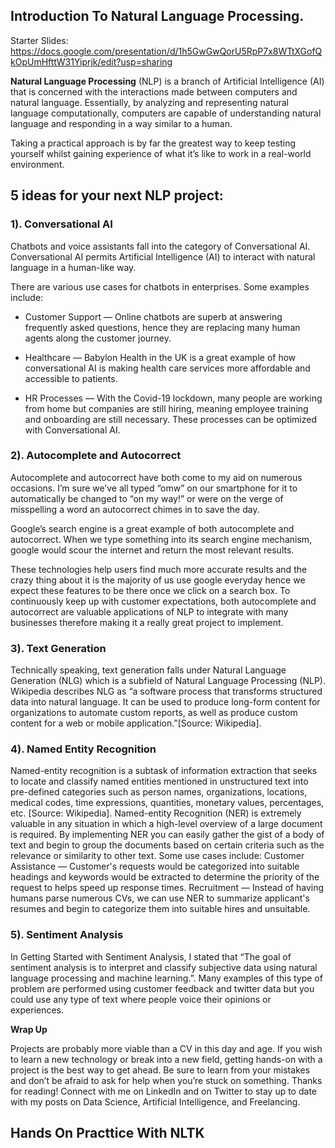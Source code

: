 ## **Introduction To Natural Language Processing.** 

Starter Slides: https://docs.google.com/presentation/d/1h5GwGwQorU5RpP7x8WTtXGofQkOpUmHfttW31Yiprjk/edit?usp=sharing


**Natural Language Processing** (NLP) is a branch of Artificial Intelligence (AI) that is concerned with the interactions made between computers and natural language. Essentially, by analyzing and representing natural language computationally, computers are capable of understanding natural language and responding in a way similar to a human.

 Taking a practical approach is by far the greatest way to keep testing yourself whilst gaining experience of what it’s like to work in a real-world environment.

## **5 ideas for your next NLP project:**

### 1). Conversational AI

Chatbots and voice assistants fall into the category of Conversational AI. Conversational AI permits Artificial Intelligence (AI) to interact with natural language in a human-like way.

There are various use cases for chatbots in enterprises. Some examples include:

 - Customer Support — Online chatbots are superb at answering frequently asked questions, hence they are replacing many human agents along the customer journey.

 - Healthcare — Babylon Health in the UK is a great example of how conversational AI is making health care services more affordable and accessible to patients.

 - HR Processes — With the Covid-19 lockdown, many people are working from home but companies are still hiring, meaning employee training and onboarding are still necessary. These processes can be optimized with Conversational AI.


### 2). Autocomplete and Autocorrect

Autocomplete and autocorrect have both come to my aid on numerous occasions. I’m sure we’ve all typed “omw” on our smartphone for it to automatically be changed to “on my way!” or were on the verge of misspelling a word an autocorrect chimes in to save the day.

Google’s search engine is a great example of both autocomplete and autocorrect. When we type something into its search engine mechanism, google would scour the internet and return the most relevant results.

These technologies help users find much more accurate results and the crazy thing about it is the majority of us use google everyday hence we expect these features to be there once we click on a search box. To continuously keep up with customer expectations, both autocomplete and autocorrect are valuable applications of NLP to integrate with many businesses therefore making it a really great project to implement.
### 3). Text Generation
Technically speaking, text generation falls under Natural Language Generation (NLG) which is a subfield of Natural Language Processing (NLP). Wikipedia describes NLG as “a software process that transforms structured data into natural language. It can be used to produce long-form content for organizations to automate custom reports, as well as produce custom content for a web or mobile application.”[Source: Wikipedia].
### 4). Named Entity Recognition
Named-entity recognition is a subtask of information extraction that seeks to locate and classify named entities mentioned in unstructured text into pre-defined categories such as person names, organizations, locations, medical codes, time expressions, quantities, monetary values, percentages, etc. [Source: Wikipedia].
Named-entity Recognition (NER) is extremely valuable in any situation in which a high-level overview of a large document is required. By implementing NER you can easily gather the gist of a body of text and begin to group the documents based on certain criteria such as the relevance or similarity to other text. Some use cases include:
Customer Assistance — Customer's requests would be categorized into suitable headings and keywords would be extracted to determine the priority of the request to helps speed up response times.
Recruitment — Instead of having humans parse numerous CVs, we can use NER to summarize applicant's resumes and begin to categorize them into suitable hires and unsuitable.

### 5). Sentiment Analysis
In Getting Started with Sentiment Analysis, I stated that “The goal of sentiment analysis is to interpret and classify subjective data using natural language processing and machine learning.”. Many examples of this type of problem are performed using customer feedback and twitter data but you could use any type of text where people voice their opinions or experiences.


**Wrap Up**

Projects are probably more viable than a CV in this day and age. If you wish to learn a new technology or break into a new field, getting hands-on with a project is the best way to get ahead. Be sure to learn from your mistakes and don’t be afraid to ask for help when you’re stuck on something.
Thanks for reading! Connect with me on LinkedIn and on Twitter to stay up to date with my posts on Data Science, Artificial Intelligence, and Freelancing. 



## **Hands On Practtice With NLTK**